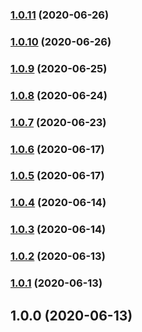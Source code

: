 
### [1.0.11](https://github.com/davidsneighbour/booka-cli/compare/v1.0.10...v1.0.11) (2020-06-26)

### [1.0.10](https://github.com/davidsneighbour/booka-cli/compare/v1.0.9...v1.0.10) (2020-06-26)

### [1.0.9](https://github.com/davidsneighbour/booka-cli/compare/v1.0.8...v1.0.9) (2020-06-25)

### [1.0.8](https://github.com/davidsneighbour/booka-cli/compare/v1.0.7...v1.0.8) (2020-06-24)

### [1.0.7](https://github.com/davidsneighbour/booka-cli/compare/v1.0.6...v1.0.7) (2020-06-23)

### [1.0.6](https://github.com/davidsneighbour/booka-cli/compare/v1.0.5...v1.0.6) (2020-06-17)

### [1.0.5](https://github.com/davidsneighbour/booka-cli/compare/v1.0.4...v1.0.5) (2020-06-17)

### [1.0.4](https://github.com/davidsneighbour/booka-cli/compare/v1.0.3...v1.0.4) (2020-06-14)

### [1.0.3](https://github.com/davidsneighbour/booka-cli/compare/v1.0.2...v1.0.3) (2020-06-14)

### [1.0.2](https://github.com/davidsneighbour/booka-cli/compare/v1.0.1...v1.0.2) (2020-06-13)

### [1.0.1](https://github.com/davidsneighbour/booka-cli/compare/v1.0.0...v1.0.1) (2020-06-13)

## 1.0.0 (2020-06-13)

